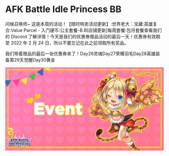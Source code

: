 # AFK Battle Idle Princess BB

问候召唤师~
这是本周的活动！【限时特卖活动更新】:世界老大：宝藏:英雄复合:Value Parcel - 入门硬币:公主套餐-B.B[店铺更新]每周套餐:包月套餐查看我们的 Discord 了解详情！今天是我们的优惠券赠品活动的最后一天！优惠券有效期至 2022 年 2 月 24 日，所以不要忘记在此之前领取所有奖品。

我们带着赠品的最后一张优惠券来了！Day26灵魂Day27荣耀羽毛Day28英雄装备第29天觉醒Day30黄金

![E7VN4HnXoAQBUY5](E7VN4HnXoAQBUY5.jpg)
